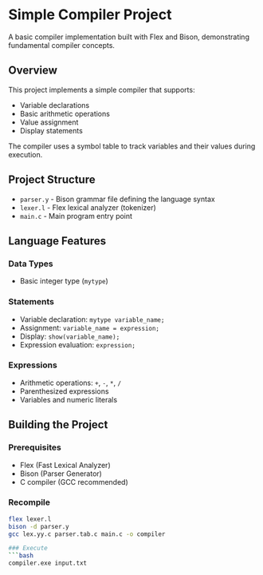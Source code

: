 # Simple Compiler Project

A basic compiler implementation built with Flex and Bison, demonstrating fundamental compiler concepts.

## Overview

This project implements a simple compiler that supports:
- Variable declarations
- Basic arithmetic operations
- Value assignment
- Display statements

The compiler uses a symbol table to track variables and their values during execution.

## Project Structure

- `parser.y` - Bison grammar file defining the language syntax
- `lexer.l` - Flex lexical analyzer (tokenizer)
- `main.c` - Main program entry point

## Language Features

### Data Types
- Basic integer type (`mytype`)

### Statements
- Variable declaration: `mytype variable_name;`
- Assignment: `variable_name = expression;`
- Display: `show(variable_name);`
- Expression evaluation: `expression;`

### Expressions
- Arithmetic operations: `+`, `-`, `*`, `/`
- Parenthesized expressions
- Variables and numeric literals

## Building the Project

### Prerequisites
- Flex (Fast Lexical Analyzer)
- Bison (Parser Generator)
- C compiler (GCC recommended)

### Recompile
```bash
flex lexer.l
bison -d parser.y
gcc lex.yy.c parser.tab.c main.c -o compiler

### Execute
```bash
compiler.exe input.txt